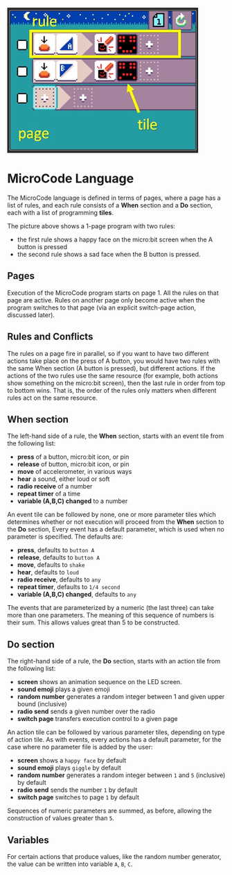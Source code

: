 ![Smiley Button MicroCode program](./images/rule.jpg)

# MicroCode Language

The MicroCode language is defined in terms of pages, where a page has a list of rules,
and each rule consists of a **When** section and a **Do** section, each with a list of programming
**tiles**.

The picture above shows a 1-page program with two rules:

-   the first rule shows a happy face on the micro:bit screen when the A button is pressed
-   the second rule shows a sad face when the B button is pressed.

## Pages

Execution of the MicroCode program starts on page 1. All the rules on that page are active.
Rules on another page only become active when the program switches to that page
(via an explicit switch-page action, discussed later).

## Rules and Conflicts

The rules on a page fire in parallel, so if you want to have two different actions take place
on the press of A button, you would have two rules with the same When section (A button is pressed),
but different actions. If the actions of the two rules use the same resource (for example, both actions
show something on the micro:bit screen), then the last rule in order from top to bottom wins. That is,
the order of the rules only matters when different rules act on the same resource.

## When section

The left-hand side of a rule, the **When** section, starts with an
event tile from the following list:

-   **press** of a button, micro:bit icon, or pin
-   **release** of button, micro:bit icon, or pin
-   **move** of accelerometer, in various ways
-   **hear** a sound, either loud or soft
-   **radio receive** of a number
-   **repeat timer** of a time
-   **variable (A,B,C) changed** to a number

An event tile can be followed by none, one or more parameter tiles which determines whether or not execution will proceed from the **When** section to the **Do** section, Every event has a default parameter, which is used when no parameter is specified. The defaults are:

-   **press**, defaults to `button A`
-   **release**, defaults to `button A`
-   **move**, defaults to `shake`
-   **hear**, defaults to `loud`
-   **radio receive**, defaults to `any`
-   **repeat timer**, defaults to `1/4 second`
-   **variable (A,B,C) changed**, defaults to `any`

The events that are parameterized by a numeric (the last three) can take more than one parameters. The meaning of this sequence
of numbers is their sum. This allows values great than 5 to be constructed.

## Do section

The right-hand side of a rule, the **Do** section, starts with an
action tile from the following list:

-   **screen** shows an animation sequence on the LED screen.
-   **sound emoji** plays a given emoji
-   **random number** generates a random integer between 1 and given upper bound (inclusive)
-   **radio send** sends a given number over the radio
-   **switch page** transfers execution control to a given page

An action tile can be followed by various parameter tiles, depending on type
of action tile. As with events, every actions has a default parameter, for the
case where no parameter file is added by the user:

-   **screen** shows a `happy face` by default
-   **sound emoji** plays `giggle` by default
-   **random number** generates a random integer between `1` and `5` (inclusive) by default
-   **radio send** sends the number `1` by default
-   **switch page** switches to page `1` by default

Sequences of numeric parameters are summed, as before, allowing the construction of values greater than `5`.

## Variables

For certain actions that produce values, like the random number generator, the value can be written into variable `A`, `B`, `C`.
